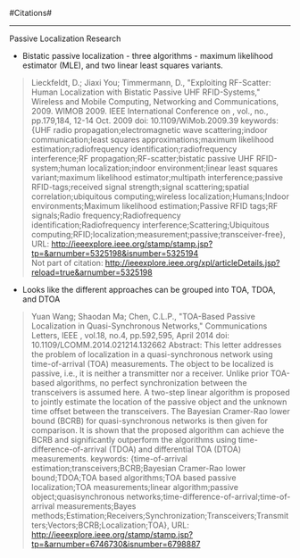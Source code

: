 #Citations#
***

Passive Localization Research

- Bistatic passive localization - three algorithms - maximum likelihood estimator (MLE), and two linear least squares variants.
>Lieckfeldt, D.; Jiaxi You; Timmermann, D., "Exploiting RF-Scatter: Human Localization with Bistatic Passive UHF RFID-Systems," Wireless and Mobile Computing, Networking and Communications, 2009. WIMOB 2009. IEEE International Conference on , vol., no., pp.179,184, 12-14 Oct. 2009
doi: 10.1109/WiMob.2009.39
keywords: {UHF radio propagation;electromagnetic wave scattering;indoor communication;least squares approximations;maximum likelihood estimation;radiofrequency identification;radiofrequency interference;RF propagation;RF-scatter;bistatic passive UHF RFID-system;human localization;indoor environment;linear least squares variant;maximum likelihood estimator;multipath interference;passive RFID-tags;received signal strength;signal scattering;spatial correlation;ubiquitous computing;wireless localization;Humans;Indoor environments;Maximum likelihood estimation;Passive RFID tags;RF signals;Radio frequency;Radiofrequency identification;Radiofrequency interference;Scattering;Ubiquitous computing;RFID;localization;measurement;passive;transceiver-free},
URL: http://ieeexplore.ieee.org/stamp/stamp.jsp?tp=&arnumber=5325198&isnumber=5325194   
Not part of citation: http://ieeexplore.ieee.org/xpl/articleDetails.jsp?reload=true&arnumber=5325198

- Looks like the different approaches can be grouped into TOA, TDOA, and DTOA
>Yuan Wang; Shaodan Ma; Chen, C.L.P., "TOA-Based Passive Localization in Quasi-Synchronous Networks," Communications Letters, IEEE , vol.18, no.4, pp.592,595, April 2014
doi: 10.1109/LCOMM.2014.021214.132662
Abstract: This letter addresses the problem of localization in a quasi-synchronous network using time-of-arrival (TOA) measurements. The object to be localized is passive, i.e., it is neither a transmitter nor a receiver. Unlike prior TOA-based algorithms, no perfect synchronization between the transceivers is assumed here. A two-step linear algorithm is proposed to jointly estimate the location of the passive object and the unknown time offset between the transceivers. The Bayesian Cramer-Rao lower bound (BCRB) for quasi-synchronous networks is then given for comparison. It is shown that the proposed algorithm can achieve the BCRB and significantly outperform the algorithms using time-difference-of-arrival (TDOA) and differential TOA (DTOA) measurements.
keywords: {time-of-arrival estimation;transceivers;BCRB;Bayesian Cramer-Rao lower bound;TDOA;TOA based algorithms;TOA based passive localization;TOA measurements;linear algorithm;passive object;quasisynchronous networks;time-difference-of-arrival;time-of-arrival measurements;Bayes methods;Estimation;Receivers;Synchronization;Transceivers;Transmitters;Vectors;BCRB;Localization;TOA},
URL: http://ieeexplore.ieee.org/stamp/stamp.jsp?tp=&arnumber=6746730&isnumber=6798887

